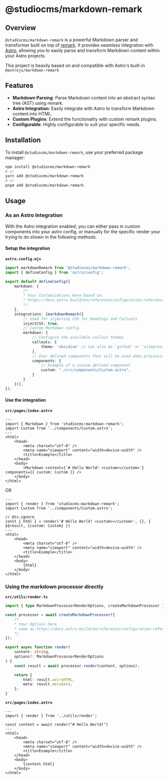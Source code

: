 # @studiocms/markdown-remark

## Overview

`@studiocms/markdown-remark` is a powerful Markdown parser and transformer built on top of [remark](https://github.com/remarkjs/remark). It provides seamless integration with [Astro](https://astro.build/), allowing you to easily parse and transform Markdown content within your Astro projects.

This project is heavily based on and compatible with Astro's built-in `@astrojs/markdown-remark`

## Features

- **Markdown Parsing**: Parse Markdown content into an abstract syntax tree (AST) using remark.
- **Astro Integration**: Easily integrate with Astro to transform Markdown content into HTML.
- **Custom Plugins**: Extend the functionality with custom remark plugins.
- **Configurable**: Highly configurable to suit your specific needs.

## Installation

To install `@studiocms/markdown-remark`, use your preferred package manager:

```bash
npm install @studiocms/markdown-remark
# or
yarn add @studiocms/markdown-remark
# or
pnpm add @studiocms/markdown-remark
```

## Usage

### As an Astro Integration

With the Astro integration enabled, you can either pass in custom components into your astro config, or manually for the specific render your trying to do shown in the following methods.

#### Setup the integration

**`astro.config.mjs`**

```ts
import markdownRemark from '@studiocms/markdown-remark';
import { defineConfig } from 'astro/config';

export default defineConfig({
    markdown: { 
        /* 
        * Your Customizations here based on: 
        * https://docs.astro.build/en/reference/configuration-reference/#markdown-options 
        */ 
    },
    integrations: [markdownRemark({
        // Used for injecting CSS for Headings and Callouts
        injectCSS: true,
        // Custom Markdown config
        markdown: {
            // Configure the available callout themes
            callouts: {
                theme: 'obsidian' // Can also be 'github' or 'vitepress'
            },
            // User defined components that will be used when processing markdown
            components: {
                // Example of a custom defined component
                custom: "./src/components/Custom.astro",
            }
        }
    })],
});
```

#### Use the integration

**`src/pages/index.astro`**

```astro
---
import { Markdown } from 'studiocms:markdown-remark';
import Custom from '../components/Custom.astro';
---
<html>
    <head>
        <meta charset="utf-8" />
        <meta name="viewport" content="width=device-width" />
        <title>Example</title>
    </head>
    <body>
        <Markdown content={`# Hello World! <custom></custom>`} components={{ custom: Custom }} />
    </body>
</html>
```

OR

```astro
---
import { render } from 'studiocms:markdown-remark';
import Custom from '../components/Custom.astro';

// @ts-ignore
const { html } = render('# Hello World! <custom></custom>', {}, { $$result, {custom: Custom} })
---
<html>
    <head>
        <meta charset="utf-8" />
        <meta name="viewport" content="width=device-width" />
        <title>Example</title>
    </head>
    <body>
        {html}
    </body>
</html>
```

### Using the markdown processor directly

**`src/utils/render.ts`**

```ts
import { type MarkdownProcessorRenderOptions, createMarkdownProcessor } from '@studiocms/markdown-remark';

const processor = await createMarkdownProcessor({
	/* 
    * Your Options here 
    * same as https://docs.astro.build/en/reference/configuration-reference/#markdown-options
    */
});

export async function render(
	content: string,
	options?: MarkdownProcessorRenderOptions
) {
	const result = await processor.render(content, options);

	return {
		html: result.astroHTML,
		meta: result.metadata,
	};
}
```

**`src/pages/index.astro`**

```astro
---
import { render } from '../utils/render';

const content = await render("# Hello World!")
---
<html>
    <head>
        <meta charset="utf-8" />
        <meta name="viewport" content="width=device-width" />
        <title>Example</title>
    </head>
    <body>
        {content.html}
    </body>
</html>
```